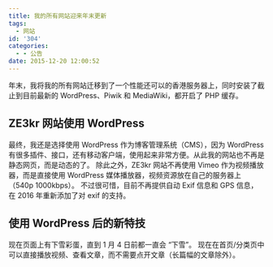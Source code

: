 ```yaml
---
title: 我的所有网站迎来年末更新
tags:
  - 网站
id: '304'
categories:
  - - 公告
date: 2015-12-20 12:00:52
---
```


年末，我将我的所有网站迁移到了一个性能还可以的香港服务器上，同时安装了截止到目前最新的 WordPress、Piwik 和 MediaWiki，都开启了 PHP 缓存。

## ZE3kr 网站使用 WordPress

最终，我还是选择使用 WordPress 作为博客管理系统（CMS），因为 WordPress 有很多插件、接口，还有移动客户端，使用起来非常方便。从此我的网站也不再是静态网页，而是动态的了。 除此之外，ZE3kr 网站不再使用 Vimeo 作为视频播放器，而是直接使用 WordPress 媒体播放器，视频资源放在自己的服务器上（540p 1000kbps）。 不过很可惜，目前不再提供自动 Exif 信息和 GPS 信息，在 2016 年重新添加了对 exif 的支持。

## 使用 WordPress 后的新特技

现在页面上有下雪彩蛋，直到 1 月 4 日前都一直会 “下雪”。 现在在首页/分类页中可以直接播放视频、查看文章，而不需要点开文章（长篇幅的文章除外）。
